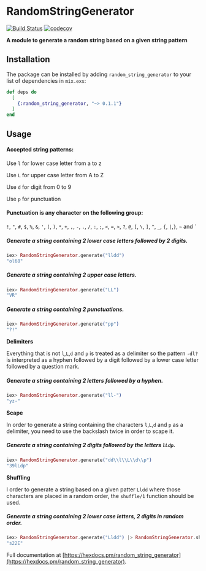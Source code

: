# RandomStringGenerator

[![Build Status](https://travis-ci.org/caioceccon/random_string_generator.svg?branch=master)](https://travis-ci.org/caioceccon/random_string_generator) [![codecov](https://codecov.io/gh/caioceccon/random_string_generator/branch/master/graph/badge.svg)](https://codecov.io/gh/caioceccon/random_string_generator)

**A module to generate a random string based on a given string pattern**

## Installation

The package can be installed by adding `random_string_generator` to your list of dependencies in `mix.exs`:

```elixir
def deps do
  [
    {:random_string_generator, "~> 0.1.1"}
  ]
end
```

## Usage

#### Accepted string patterns:

  Use `l` for lower case letter from a to z

  Use `L` for upper case letter from A to Z

  Use `d` for digit from 0 to 9

  Use `p` for punctuation

#### Punctuation is any character on the following group:

  `!`, `"`, `#`, `$`, `%`, `&`, `'`, `(`, `)`, `*`, `+`, `,`, `-`,
  `.`, `/`, `:`, `;`, `<`, `=`, `>`, `?`, `@`, `[`, ` \ `, `]`, `^`,
  `_`, `{`, `|`,`}`, `~` and `` ` ``

##### Generate a string containing 2 lower case letters followed by 2 digits.
```elixir
iex> RandomStringGenerator.generate("lldd")
"ol68"
```

##### Generate a string containing 2 upper case letters.
```elixir
iex> RandomStringGenerator.generate("LL")
"VR"
```

##### Generate a string containing 2 punctuations.
```elixir
iex> RandomStringGenerator.generate("pp")
"?!"
```

**Delimiters**

  Everything that is not `l`,`L`,`d` and `p` is treated as a delimiter so the
  pattern `-dl?` is interpreted as a hyphen followed by a digit followed by
  a lower case letter followed by a question mark.

##### Generate a string containing 2 letters followed by a hyphen.
```elixir
iex> RandomStringGenerator.generate("ll-")
"yz-"
```

**Scape**

  In order to generate a string containing the characters `l`,`L`,`d` and `p`
  as a delimiter, you need to use the backslash twice in order to scape it.

##### Generate a string containing 2 digits followed by the letters `lLdp`.
```elixir
iex> RandomStringGenerator.generate("dd\\l\\L\\d\\p")
"39lLdp"
```

**Shuffling**

  I order to generate a string based on a given patter `Lldd` where those
  characters are placed in a random order, the `shuffle/1` function should
  be used.

##### Generate a string containing 2 lower case letters, 2 digits in random order.
```elixir
iex> RandomStringGenerator.generate("Lldd") |> RandomStringGenerator.shuffle()
"s22E"
```

Full documentation at [https://hexdocs.pm/random_string_generator](https://hexdocs.pm/random_string_generator).

